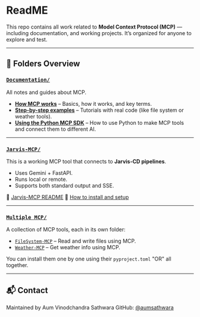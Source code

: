 # ReadME 

This repo contains all work related to **Model Context Protocol (MCP)** — including documentation, and working projects. It’s organized for anyone to explore and test.

---

## 📁 Folders Overview

### [`Documentation/`](./Documentation)

All notes and guides about MCP.

* **[How MCP works](./Documentation/MCP%20Deep%20Dive/)** – Basics, how it works, and key terms.
* **[Step-by-step examples](./Documentation/Basic%20MCP%20Implementation/)** – Tutorials with real code (like file system or weather tools).
* **[Using the Python MCP SDK](./Documentation/Basic%20MCP%20Implementation/MCP%20Python%20SDK/)** – How to use Python to make MCP tools and connect them to different AI.

---

### [`Jarvis-MCP/`](./Jarvis-MCP)

This is a working MCP tool that connects to **Jarvis-CD pipelines**.

* Uses Gemini + FastAPI.
* Runs local or remote.
* Supports both standard output and SSE.

📄 [Jarvis-MCP README](./Jarvis-MCP/README.md)
📄 [How to install and setup](./Jarvis-MCP/GUIDE.md)

---

### [`Multiple MCP/`](./Multiple%20MCP)

A collection of MCP tools, each in its own folder:

* [`FileSystem-MCP`](./Multiple%20MCP/FileSystem-MCP) – Read and write files using MCP.
* [`Weather-MCP`](./Multiple%20MCP/Weather-MCP) – Get weather info using MCP.

You can install them one by one using their `pyproject.toml` "OR" all together.

---


## 📬 Contact

Maintained by Aum Vinodchandra Sathwara
GitHub: [@aumsathwara](https://github.com/aumsathwara)

